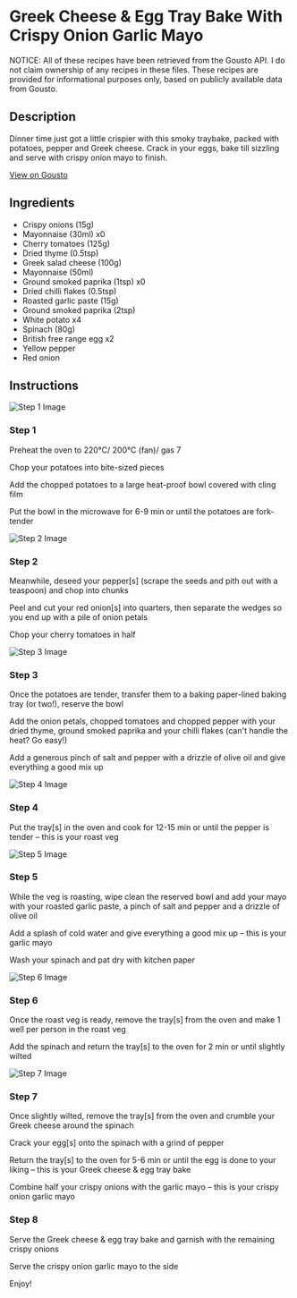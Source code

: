 # Greek Cheese & Egg Tray Bake With Crispy Onion Garlic Mayo

NOTICE: All of these recipes have been retrieved from the Gousto API. I do not claim ownership of any recipes in these files. These recipes are provided for informational purposes only, based on publicly available data from Gousto.

## Description

Dinner time just got a little crispier with this smoky traybake, packed with potatoes, pepper and Greek cheese. Crack in your eggs, bake till sizzling and serve with crispy onion mayo to finish.

[View on Gousto](https://www.gousto.co.uk/recipes/cookbook/greek-cheese-egg-tray-bake-with-crispy-onion-garlic-mayo)

## Ingredients

- Crispy onions (15g)
- Mayonnaise (30ml) x0
- Cherry tomatoes (125g)
- Dried thyme (0.5tsp)
- Greek salad cheese (100g)
- Mayonnaise (50ml)
- Ground smoked paprika (1tsp) x0
- Dried chilli flakes (0.5tsp)
- Roasted garlic paste (15g)
- Ground smoked paprika (2tsp)
- White potato x4
- Spinach (80g)
- British free range egg x2
- Yellow pepper
- Red onion

## Instructions

![Step 1 Image](https://production-media.gousto.co.uk/cms/recipe-step-image/step-1-1707144490618-x200.jpg)

### Step 1

Preheat the oven to 220°C/ 200°C (fan)/ gas 7

Chop your potatoes into bite-sized pieces

Add the chopped potatoes to a large heat-proof bowl covered with cling film

Put the bowl in the microwave for 6-9 min or until the potatoes are fork-tender

![Step 2 Image](https://production-media.gousto.co.uk/cms/recipe-step-image/step-2-1707144494456-x200.jpg)

### Step 2

Meanwhile, deseed your pepper[s] (scrape the seeds and pith out with a teaspoon) and chop into chunks

Peel and cut your red onion[s] into quarters, then separate the wedges so you end up with a pile of onion petals

Chop your cherry tomatoes in half

![Step 3 Image](https://production-media.gousto.co.uk/cms/recipe-step-image/step-3-1707144498662-x200.jpg)

### Step 3

Once the potatoes are tender, transfer them to a baking paper-lined baking tray (or two!), reserve the bowl

Add the onion petals, chopped tomatoes and chopped pepper with your dried thyme, ground smoked paprika and your chilli flakes (can't handle the heat? Go easy!)

Add a generous pinch of salt and pepper with a drizzle of olive oil and give everything a good mix up

![Step 4 Image](https://production-media.gousto.co.uk/cms/recipe-step-image/step-4-1707144502157-x200.jpg)

### Step 4

Put the tray[s] in the oven and cook for 12-15 min or until the pepper is tender – this is your roast veg

![Step 5 Image](https://production-media.gousto.co.uk/cms/recipe-step-image/step-5-1707144505724-x200.jpg)

### Step 5

While the veg is roasting, wipe clean the reserved bowl and add your mayo with your roasted garlic paste, a pinch of salt and pepper and a drizzle of olive oil

Add a splash of cold water and give everything a good mix up – this is your garlic mayo

Wash your spinach and pat dry with kitchen paper

![Step 6 Image](https://production-media.gousto.co.uk/cms/recipe-step-image/step-6-1707144509478-x200.jpg)

### Step 6

Once the roast veg is ready, remove the tray[s] from the oven and make 1 well per person in the roast veg

Add the spinach and return the tray[s] to the oven for 2 min or until slightly wilted

![Step 7 Image](https://production-media.gousto.co.uk/cms/recipe-step-image/step-7-1707144513368-x200.jpg)

### Step 7

Once slightly wilted, remove the tray[s] from the oven and crumble your Greek cheese around the spinach

Crack your egg[s] onto the spinach with a grind of pepper

Return the tray[s] to the oven for 5-6 min or until the egg is done to your liking – this is your Greek cheese & egg tray bake

Combine half your crispy onions with the garlic mayo – this is your crispy onion garlic mayo

### Step 8

Serve the Greek cheese & egg tray bake and garnish with the remaining crispy onions

Serve the crispy onion garlic mayo to the side

Enjoy!

